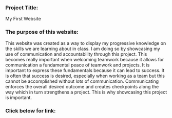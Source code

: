 ### Project Title:
My First Website
### The purpose of this website:
This website was created as a way to display my progressive knowledge on the skills we are learning about in class. I am doing so by showcasing my use of communication and accountability through this project. This becomes really important when welcoming teamwork because it allows for communication a fundamental peace of teamwork and projects. It is important to express these fundamentals because it can lead to success. It is often that success is desired, especially when working as a team but this cannot be accomplished without lots of communication. Communicating enforces the overall desired outcome and creates checkpoints along the way which in turn strengthens a project. This is why showcasing this project is important.
### Click below for link:
